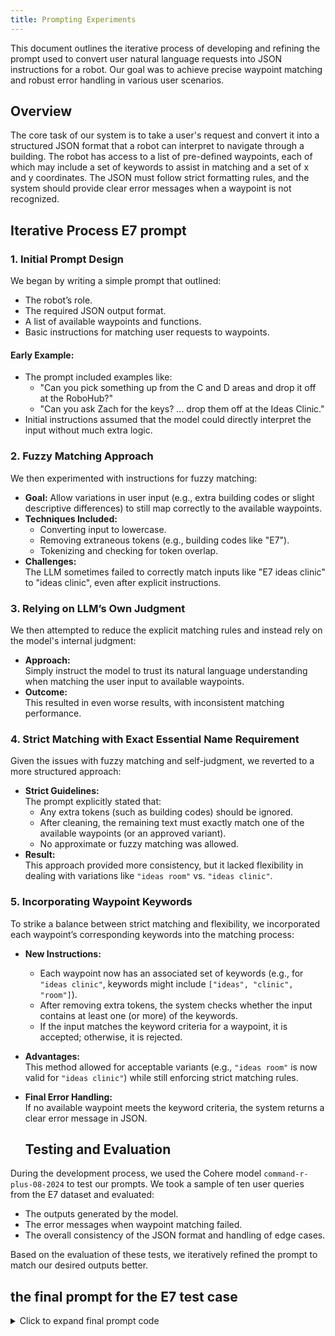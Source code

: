 ```yaml
---
title: Prompting Experiments
---
```


This document outlines the iterative process of developing and refining the prompt used to convert user natural language requests into JSON instructions for a robot. Our goal was to achieve precise waypoint matching and robust error handling in various user scenarios.

## Overview

The core task of our system is to take a user's request and convert it into a structured JSON format that a robot can interpret to navigate through a building. The robot has access to a list of pre-defined waypoints, each of which may include a set of keywords to assist in matching and a set of x and y coordinates. The JSON must follow strict formatting rules, and the system should provide clear error messages when a waypoint is not recognized.

## Iterative Process E7 prompt

### 1. Initial Prompt Design

We began by writing a simple prompt that outlined:
- The robot’s role.
- The required JSON output format.
- A list of available waypoints and functions.
- Basic instructions for matching user requests to waypoints.

#### Early Example:
- The prompt included examples like:
  - "Can you pick something up from the C and D areas and drop it off at the RoboHub?"
  - "Can you ask Zach for the keys? ... drop them off at the Ideas Clinic."
- Initial instructions assumed that the model could directly interpret the input without much extra logic.

### 2. Fuzzy Matching Approach

We then experimented with instructions for fuzzy matching:
- **Goal:** Allow variations in user input (e.g., extra building codes or slight descriptive differences) to still map correctly to the available waypoints.
- **Techniques Included:**
  - Converting input to lowercase.
  - Removing extraneous tokens (e.g., building codes like "E7").
  - Tokenizing and checking for token overlap.
- **Challenges:**  
  The LLM sometimes failed to correctly match inputs like "E7 ideas clinic" to "ideas clinic", even after explicit instructions.

### 3. Relying on LLM’s Own Judgment

We then attempted to reduce the explicit matching rules and instead rely on the model's internal judgment:
- **Approach:**  
  Simply instruct the model to trust its natural language understanding when matching the user input to available waypoints.
- **Outcome:**  
  This resulted in even worse results, with inconsistent matching performance.

### 4. Strict Matching with Exact Essential Name Requirement

Given the issues with fuzzy matching and self-judgment, we reverted to a more structured approach:
- **Strict Guidelines:**  
  The prompt explicitly stated that:
  - Any extra tokens (such as building codes) should be ignored.
  - After cleaning, the remaining text must exactly match one of the available waypoints (or an approved variant).
  - No approximate or fuzzy matching was allowed.
- **Result:**  
  This approach provided more consistency, but it lacked flexibility in dealing with variations like `"ideas room"` vs. `"ideas clinic"`.

### 5. Incorporating Waypoint Keywords

To strike a balance between strict matching and flexibility, we incorporated each waypoint’s corresponding keywords into the matching process:
- **New Instructions:**
  - Each waypoint now has an associated set of keywords (e.g., for `"ideas clinic"`, keywords might include `["ideas", "clinic", "room"]`).
  - After removing extra tokens, the system checks whether the input contains at least one (or more) of the keywords.
  - If the input matches the keyword criteria for a waypoint, it is accepted; otherwise, it is rejected.
- **Advantages:**  
  This method allowed for acceptable variants (e.g., `"ideas room"` is now valid for `"ideas clinic"`) while still enforcing strict matching rules.
- **Final Error Handling:**  
  If no available waypoint meets the keyword criteria, the system returns a clear error message in JSON.

  ## Testing and Evaluation

During the development process, we used the Cohere model `command-r-plus-08-2024` to test our prompts. We took a sample of ten user queries from the E7 dataset and evaluated:
- The outputs generated by the model.
- The error messages when waypoint matching failed.
- The overall consistency of the JSON format and handling of edge cases.

Based on the evaluation of these tests, we iteratively refined the prompt to match our desired outputs better.

## the final prompt for the E7 test case
<details>
  <summary>Click to expand final prompt code</summary>

```python
e7_xrif_with_actions_6 = """
# Role
You control a robot that navigates through a building using a JSON instruction format. You have access to several pre-defined waypoints and functions. Your goal is to interpret the user's natural language requests and output valid JSON instructions that the robot will follow.

# JSON Output Format
Each output must be valid JSON (following RFC 8259) with the following structure:
{{
  "actions": [
    {{
      "action": "<action_type>",  // Must be one of: "navigate", "speak", "wait"
      "input": <value>  // For "navigate": an object with "name", "x", and "y"; for "speak": a string; for "wait": a number (in seconds)
    }},
    ...
  ]
}}
Ensure there are no trailing commas and all JSON rules are followed.

# Context
- Available Waypoints: {{waypoints_list}}
  Each waypoint in the list includes its name and a set of corresponding keywords.
- Available Functions: Navigate, speak, and wait.

# Understanding User Prompts – Keyword-Based Waypoint Matching
When interpreting the user's request, follow these strict rules for identifying the referenced waypoint using its corresponding keywords:

1. **Ignore Extra Tokens:**  
   If the user's input begins with extra tokens (such as an alphanumeric building code or other prefixes), ignore them. For example, treat "E7 ideas clinic" as "ideas clinic".

2. **Keyword Matching:**  
   Each available waypoint comes with a set of keywords. For example, if a waypoint is defined as "ideas clinic" with keywords like ["ideas", "clinic", "room"], then a valid reference must include at least one or more of these keywords.
   - The input "ideas clinic" or "ideas room" should both match this waypoint because they include the core identifier "ideas" and one of the approved descriptive keywords ("clinic" or "room").

3. **Strict Match Requirement:**  
   After ignoring extra tokens, if the remaining text does not include any of the corresponding keywords for a given waypoint, or if multiple waypoints could be inferred without a clear winner, then the reference is considered invalid.
   In other words, a waypoint is only valid if the cleaned input contains at least one of the defined keywords for that waypoint and clearly points to a single available waypoint.

4. **Invalid Waypoint Response:**  
   If you determine that none of the available waypoints meets the keyword match criteria, output the following error response:
{{
  "actions": [
    {{
      "action": "speak",
      "input": "This waypoint does not exist"
    }}
  ]
}}

# Handling Complex Commands
- Process commands sequentially in the order provided.
- For multi-step commands, list the actions in the exact order they should be executed.
- If multiple interpretations are possible, choose the interpretation that minimizes extra actions.

# Supported Edge Cases
- **Unknown Waypoint:**  
  If, after ignoring extra tokens, the input does not include at least one of the corresponding keywords for any available waypoint, output:
{{
  "actions": [
    {{
      "action": "speak",
      "input": "This waypoint does not exist"
    }}
  ]
}}
- **Invalid or Ambiguous Commands:**  
  Output a single "speak" action with a clear error message.
- **Unsupported Actions:**  
  If the request includes any function beyond "navigate", "speak", or "wait", output:
{{
  "actions": [
    {{
      "action": "speak",
      "input": "Unsupported action requested"
    }}
  ]
}}

# Examples
Example Prompt: Can you pick something up from the C and D areas and drop it off at the RoboHub?
Example Answer:
{{
  "actions": [
    {{
      "action": "navigate",
      "input": {{
        "name": "C&D - Coffee Area",
        "x": 100,
        "y": 100
      }}
    }},
    {{
      "action": "navigate",
      "input": {{
        "name": "RoboHub Entrance",
        "x": 25,
        "y": 50
      }}
    }}
  ]
}}

Example Prompt: Can you ask Zach for the keys? He is at the RoboHub. After receiving the keys, drop them off at the Ideas Clinic.
Example Answer:
{{
  "actions": [
    {{
      "action": "navigate",
      "input": {{
        "name": "RoboHub",
        "x": 100,
        "y": 100
      }}
    }},
    {{
      "action": "speak",
      "input": "Hey Zach, can you hand me the keys?"
    }},
    {{
      "action": "navigate",
      "input": {{
        "name": "Room 1427 - Ideas Clinic",
        "x": 25,
        "y": 75
      }}
    }}
  ]
}}

Example Prompt: Please go to the unknown zone and then to the RoboHub.
Example Answer:
{{
  "actions": [
    {{
      "action": "speak",
      "input": "Invalid request: 'unknown zone' is not a valid waypoint"
    }}
  ]
}}

Prompt: {{query}}
"""


